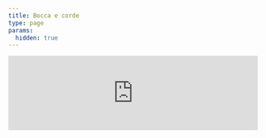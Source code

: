 ```yaml
---
title: Bocca e corde
type: page
params:
  hidden: true
---
```


<iframe id="iframe_assoconnect" src="https://ac.musik-europa-breizh.fr/collect/description/545767-q-bocca-e-corde-locmiquelic?iframe=1" allow="payment" width="100%" style="overflow: hidden; border: 0; max-height: none;" scrolling="no" onload="window.location.href='#iframe_assoconnect'"></iframe><script>window.addEventListener("message", function(event) {if(event.data.action === "iframe.height" && (event.origin === "https://ac.musik-europa-breizh.fr" || event.origin === "https://pay.assoconnect.com")){document.getElementById("iframe_assoconnect").height = event.data.height;}});</script><style>#iframe_assoconnect{border: 0}</style>
